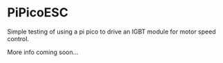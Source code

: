 # PiPicoESC
Simple testing of using a pi pico to drive an IGBT module for motor speed control.

More info coming soon...
